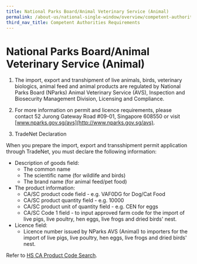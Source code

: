 ```yaml
---
title: National Parks Board/Animal Veterinary Service (Animal)
permalink: /about-us/national-single-window/overview/competent-authorities-requirements/AVS-Animals
third_nav_title: Competent Authorities Requirements
---
```



# National Parks Board/Animal Veterinary Service (Animal)

1) The import, export and transhipment of live animals, birds, veterinary biologics, animal feed and animal products are regulated by  National Parks Board (NParks) Animal Veterinary Service (AVS), Inspection and Biosecurity Management Division, Licensing and Compliance.

2) For more information on permit and licence requirements, please contact 52 Jurong Gateway Road #09-01, Singapore 608550 or visit [www.nparks.gov.sg/avs](http://www.nparks.gov.sg/avs).

3) TradeNet Declaration

When you prepare the import, export and transshipment permit application through TradeNet, you must declare the following information:

-   Description of goods field:
    -   The common name
    -   The scientific name (for wildlife and birds)
    -   The brand name (for animal feed/pet food)
-   The product information:
    -   CA/SC product code field - e.g. VAF0DG for Dog/Cat Food
    -   CA/SC product quantity field - e.g. 10000
    -   CA/SC product unit of quantity field - e.g. CEN for eggs
    -   CA/SC Code 1 field - to input approved farm code for the import of live pigs, live poultry, hen eggs, live frogs and dried birds' nest.
-   Licence field:
    -   Licence number issued by NParks AVS (Animal) to importers for the import of live pigs, live poultry, hen eggs, live frogs and dried birds' nest.

Refer to  [HS CA Product Code Search](https://www.tradenet.gov.sg/tradenet/portlets/search/searchHSCA/searchInitHSCA.do).
